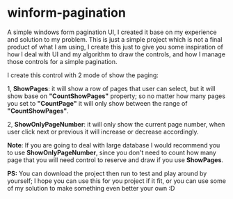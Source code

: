 # winform-pagination
A simple windows form pagination UI, I created it base on my experience and solution to my problem. This is just a simple project which is not a final product of what I am using, I create this just to give you some inspiration of how I deal with UI and my algorithm to draw the controls, and how I manage those controls for a simple pagination.

I create this control with 2 mode of show the paging:

1, <b>ShowPages</b>: it will show a row of pages that user can select, but it will show base on <b>"CountShowPages"</b> property; so no matter how many pages you set to <b>"CountPage"</b> it         will only show between the range of <b>"CountShowPages"</b>. 

2, <b>ShowOnlyPageNumber</b>: it will only show the current page number, when user click next or previous it will increase or decrease accordingly.

<b>Note</b>: If you are going to deal with large database I would recommend you to use <b>ShowOnlyPageNumber</b>, since you don't need to count how many page that you will need control to reserve and draw if you use <b>ShowPages</b>.

<b>PS:</b> You can download the project then run to test and play around by yourself; I hope you can use this for you project if it fit, or you can use some of my solution to make something even better your own :D
